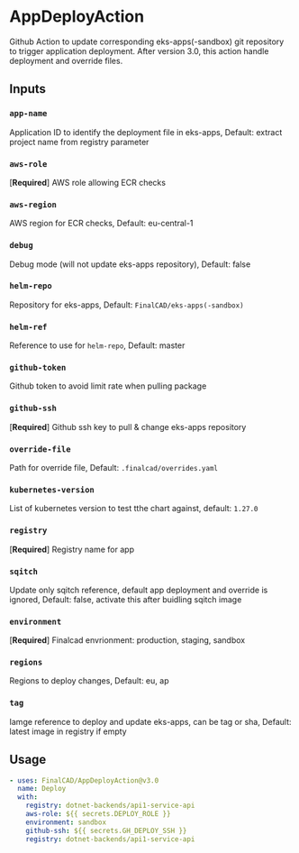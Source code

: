 # AppDeployAction

Github Action to update corresponding eks-apps(-sandbox) git repository to trigger application deployment.
After version 3.0, this action handle deployment and override files.

## Inputs
### `app-name`
Application ID to identify the deployment file in eks-apps, Default: extract project name from registry parameter

### `aws-role`
[**Required**] AWS role allowing ECR checks

### `aws-region`
AWS region for ECR checks, Default: eu-central-1

### `debug`
Debug mode (will not update eks-apps repository), Default: false

### `helm-repo`
Repository for eks-apps, Default: `FinalCAD/eks-apps(-sandbox)`

### `helm-ref`
Reference to use for `helm-repo`, Default: master

### `github-token`
Github token to avoid limit rate when pulling package

### `github-ssh`
[**Required**] Github ssh key to pull & change eks-apps repository

### `override-file`
Path for override file, Default: `.finalcad/overrides.yaml`

### `kubernetes-version`
List of kubernetes version to test tthe chart against, default: `1.27.0`

### `registry`
[**Required**] Registry name for app

### `sqitch`
Update only sqitch reference, default app deployment and override is ignored, Default: false, activate this after buidling sqitch image

### `environment`
[**Required**] Finalcad envrionment: production, staging, sandbox

### `regions`
Regions to deploy changes, Default: eu, ap

### `tag`
Iamge reference to deploy and update eks-apps, can be tag or sha, Default: latest image in registry if empty

## Usage

```yaml
- uses: FinalCAD/AppDeployAction@v3.0
  name: Deploy
  with:
    registry: dotnet-backends/api1-service-api
    aws-role: ${{ secrets.DEPLOY_ROLE }}
    environment: sandbox
    github-ssh: ${{ secrets.GH_DEPLOY_SSH }}
    registry: dotnet-backends/api1-service-api
```
